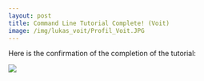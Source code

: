 ```yaml
---
layout: post
title: Command Line Tutorial Complete! (Voit)
image: /img/lukas_voit/Profil_Voit.JPG
---
```


Here is the confirmation of the completion of the tutorial:

![](../img/lukas_voit/Proof_Command_Line_Tutorial.png)
